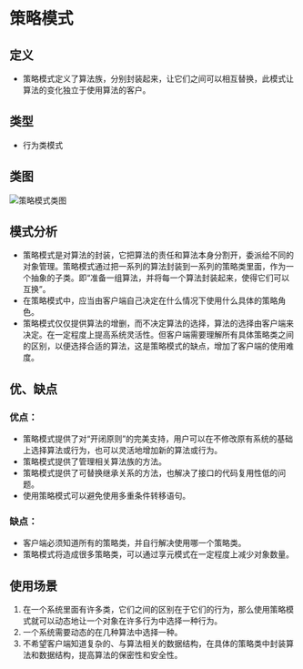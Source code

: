 # 策略模式
## 定义
* 策略模式定义了算法族，分别封装起来，让它们之间可以相互替换，此模式让算法的变化独立于使用算法的客户。 
## 类型
* 行为类模式
## 类图
![策略模式类图](http://i.imgur.com/zQniRJ6.png)
## 模式分析
* 策略模式是对算法的封装，它把算法的责任和算法本身分割开，委派给不同的对象管理。策略模式通过把一系列的算法封装到一系列的策略类里面，作为一个抽象的子类。即“准备一组算法，并将每一个算法封装起来，使得它们可以互换”。
* 在策略模式中，应当由客户端自己决定在什么情况下使用什么具体的策略角色。
* 策略模式仅仅提供算法的增删，而不决定算法的选择，算法的选择由客户端来决定。在一定程度上提高系统灵活性。但客户端需要理解所有具体策略类之间的区别，以便选择合适的算法，这是策略模式的缺点，增加了客户端的使用难度。
## 优、缺点
### 优点：
* 策略模式提供了对“开闭原则”的完美支持，用户可以在不修改原有系统的基础上选择算法或行为，也可以灵活地增加新的算法或行为。
* 策略模式提供了管理相关算法族的方法。
* 策略模式提供了可替换继承关系的方法，也解决了接口的代码复用性低的问题。
* 使用策略模式可以避免使用多重条件转移语句。
### 缺点：
* 客户端必须知道所有的策略类，并自行解决使用哪一个策略类。
* 策略模式将造成很多策略类，可以通过享元模式在一定程度上减少对象数量。
## 使用场景
1. 在一个系统里面有许多类，它们之间的区别在于它们的行为，那么使用策略模式就可以动态地让一个对象在许多行为中选择一种行为。
2. 一个系统需要动态的在几种算法中选择一种。
3. 不希望客户端知道复杂的、与算法相关的数据结构，在具体的策略类中封装算法和数据结构，提高算法的保密性和安全性。
